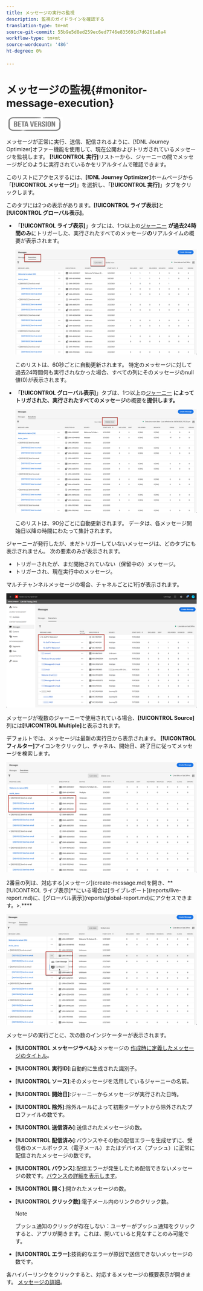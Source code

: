 ```yaml
---
title: メッセージの実行の監視
description: 監視のガイドラインを確認する
translation-type: tm+mt
source-git-commit: 55b9e5d8ed259ec6ed7746e835691d7d6261a8a4
workflow-type: tm+mt
source-wordcount: '486'
ht-degree: 0%

---
```


# メッセージの監視{#monitor-message-execution}

![](assets/do-not-localize/badge.png)

メッセージが正常に実行、送信、配信されるように、[!DNL Journey Optimizer]オファー機能を使用して、現在公開およびトリガされているメッセージを監視します。 **[!UICONTROL 実行]**&#x200B;リストーから、ジャーニー<!--and APIs-->の間でメッセージがどのように実行されているかをリアルタイムで確認できます。

このリストにアクセスするには、**[!DNL Journey Optimizer]**&#x200B;ホームページから「**[!UICONTROL メッセージ]**」を選択し、「**[!UICONTROL 実行]**」タブをクリックします。

このタブには2つの表示があります。**[!UICONTROL ライブ表示]**&#x200B;と&#x200B;**[!UICONTROL グローバル表示]**。

* 「**[!UICONTROL ライブ表示]**」タブには、1つ以上の[ジャーニー](building-journeys/journey.md) **が過去24時間のみ**&#x200B;にトリガーした、実行されたすべてのメッセージ&#x200B;**の**&#x200B;リアルタイムの概要が表示されます。

   ![](assets/message-execution-tab-live.png)

   このリストは、60秒ごとに自動更新されます。 特定のメッセージに対して過去24時間何も実行されなかった場合、すべての列にそのメッセージのnull値(0)が表示されます。

* 「**[!UICONTROL グローバル表示]**」タブは、1つ以上の[ジャーニー](building-journeys/journey.md) **によってトリガされた、実行されたすべてのメッセージ**&#x200B;の概要を&#x200B;**提供します。**

   ![](assets/message-execution-tab-global.png)

   このリストは、90分ごとに自動更新されます。 データは、各メッセージ開始日以降の時間にわたって集計されます。

ジャーニーが発行したが、まだトリガーしていないメッセージは、どのタブにも表示されません。 次の要素のみが表示されます。
* トリガーされたが、まだ開始されていない（保留中の）メッセージ。
* トリガーされ、現在実行中のメッセージ。

マルチチャンネルメッセージの場合、チャネルごとに1行が表示されます。

![](assets/message-execution-multichannel.png)

メッセージが複数のジャーニーで使用されている場合、**[!UICONTROL Source]**&#x200B;列には&#x200B;**[!UICONTROL Multiple]**&#x200B;と表示されます。

デフォルトでは、メッセージは最新の実行日から表示されます。 **[!UICONTROL フィルター]**&#x200B;アイコンをクリックし、チャネル、開始日、終了日に従ってメッセージを検索します。

![](assets/message-execution-tab-filters.png)

<!--**[!UICONTROL Quick action]**-->2番目の列は、対応する[メッセージ](create-message.md)を開き、**[!UICONTROL ライブ表示]**&#x200B;にいる場合は[ライブレポート](reports/live-report.md)に、[グローバル表示](reports/global-report.md)にアクセスできます。>.****

![](assets/message-execution-open-live-report.png)

メッセージの実行ごとに、次の数のインジケーターが表示されます。

* **[!UICONTROL メッセージラベル]**:メッセージの [作成時に定義したメッセージのタイトル](create-message.md)。
* **[!UICONTROL 実行ID]**:自動的に生成された識別子。
* **[!UICONTROL ソース]**:そのメッセージを活用しているジャーニーの名前。
* **[!UICONTROL 開始日]**:ジャーニーからメッセージが実行された日時。
* **[!UICONTROL 除外]**:除外ルールによって初期ターゲットから除外されたプロファイルの数です。
* **[!UICONTROL 送信済み]**:送信されたメッセージの数。
* **[!UICONTROL 配信済み]**:バウンスやその他の配信エラーを生成せずに、受信者のメールボックス（電子メール）またはデバイス（プッシュ）に正常に配信されたメッセージの数です。
* **[!UICONTROL バウンス]**:配信エラーが発生したため配信できないメッセージの数です。[バウンスの詳細を表示します](suppression-lists.md#delivery-failures)。
* **[!UICONTROL 開く]**:開かれたメッセージの数。
* **[!UICONTROL クリック数]**:電子メール内のリンクのクリック数。

   >[!NOTE]
   >
   >プッシュ通知のクリックが存在しない：ユーザーがプッシュ通知をクリックすると、アプリが開きます。これは、開いていると見なすことのみ可能です。

* **[!UICONTROL エラー]**:技術的なエラーが原因で送信できないメッセージの数です。

各ハイパーリンクをクリックすると、対応するメッセージの概要表示が開きます。 [メッセージの詳細](create-message.md)。
